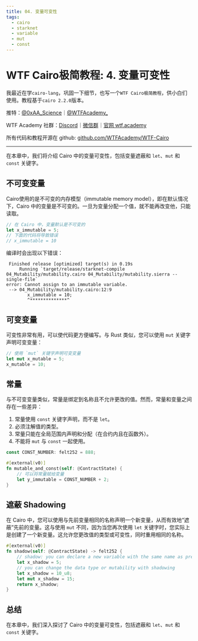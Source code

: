 ```yaml
---
title: 04. 变量可变性
tags:
  - cairo
  - starknet
  - variable
  - mut
  - const
---
```

# WTF Cairo极简教程: 4. 变量可变性

我最近在学`cairo-lang`，巩固一下细节，也写一个`WTF Cairo极简教程`，供小白们使用。教程基于`cairo 2.2.0`版本。

推特：[@0xAA_Science](https://twitter.com/0xAA_Science)｜[@WTFAcademy_](https://twitter.com/WTFAcademy_)

WTF Academy 社群：[Discord](https://discord.gg/5akcruXrsk)｜[微信群](https://docs.google.com/forms/d/e/1FAIpQLSe4KGT8Sh6sJ7hedQRuIYirOoZK_85miz3dw7vA1-YjodgJ-A/viewform?usp=sf_link)｜[官网 wtf.academy](https://wtf.academy)

所有代码和教程开源在 github: [github.com/WTFAcademy/WTF-Cairo](https://github.com/WTFAcademy/WTF-Cairo)

---

在本章中，我们将介绍 Cairo 中的变量可变性，包括变量遮蔽和 `let`、`mut` 和 `const` 关键字。

## 不可变变量

Cairo使用的是不可变的内存模型（immutable memory model），即在默认情况下，Cairo 中的变量是不可变的。一旦为变量分配一个值，就不能再改变他，只能读取。

```rust
// 在 Cairo 中，变量默认是不可变的
let x_immutable = 5;
// 下面的代码将导致错误
// x_immutable = 10
```

编译时会出现以下错误：

```
 Finished release [optimized] target(s) in 0.19s
     Running `target/release/starknet-compile 04_Mutability/mutability.cairo 04_Mutability/mutability.sierra --single-file`
error: Cannot assign to an immutable variable.
 --> 04_Mutability/mutability.cairo:12:9
        x_immutable = 10;
        ^**************^
```

## 可变变量

可变性非常有用，可以使代码更方便编写。与 Rust 类似，您可以使用 `mut` 关键字声明可变变量：

```rust
// 使用 `mut` 关键字声明可变变量
let mut x_mutable = 5;
x_mutable = 10;
```

## 常量

与不可变变量类似，常量是绑定到名称且不允许更改的值。然而，常量和变量之间存在一些差异：

1. 常量使用 `const` 关键字声明，而不是 `let`。
2. 必须注解值的类型。
3. 常量只能在全局范围内声明和分配（在合约内且在函数外）。
4. 不能将 `mut` 与 `const` 一起使用。

```rust
const CONST_NUMBER: felt252 = 888;

#[external(v0)]
fn mutable_and_const(self: @ContractState) {
    // 可以将常量赋给变量
    let y_immutable = CONST_NUMBER + 2;
}
```

## 遮蔽 Shadowing

在 Cairo 中，您可以使用与先前变量相同的名称声明一个新变量，从而有效地“遮蔽”先前的变量。这与使用 `mut` 不同，因为当您再次使用 `let` 关键字时，您实际上是创建了一个新变量。这允许您更改值的类型或可变性，同时重用相同的名称。

```rust
#[external(v0)]
fn shadow(self: @ContractState) -> felt252 {
    // shadow: you can declare a new variable with the same name as previous ones.
    let x_shadow = 5;
    // you can change the data type or mutability with shadowing
    let x_shadow = 10_u8;
    let mut x_shadow = 15;
    return x_shadow;
}
```

## 总结

在本章中，我们深入探讨了 Cairo 中的变量可变性，包括遮蔽和 `let`、`mut` 和 `const` 关键字。
